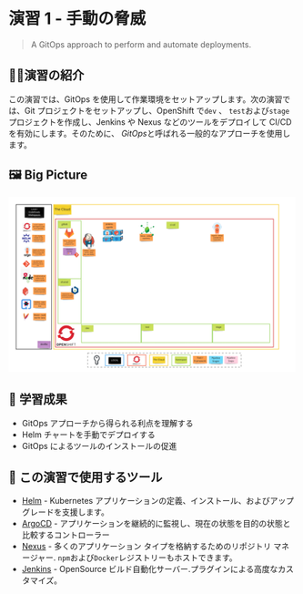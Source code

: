 # 演習 1 - 手動の脅威

> A GitOps approach to perform and automate deployments.

## 👨‍🍳演習の紹介

この演習では、GitOps を使用して作業環境をセットアップします。次の演習では、Git プロジェクトをセットアップし、OpenShift で`dev` 、 `test`および`stage`プロジェクトを作成し、Jenkins や Nexus などのツールをデプロイして CI/CD を有効にします。そのために、 *GitOps*と呼ばれる一般的なアプローチを使用します。

## 🖼️ Big Picture

![big-picture-tools](images/big-picture-tools.jpg)

## 🔮 学習成果

- GitOps アプローチから得られる利点を理解する
- Helm チャートを手動でデプロイする
- GitOps によるツールのインストールの促進

## 🔨 この演習で使用するツール

- <span style="color:blue;"><a href="https://helm.sh/">Helm</a></span> - Kubernetes アプリケーションの定義、インストール、およびアップグレードを支援します。
- <span style="color:blue;"><a href="https://argoproj.github.io/argo-cd/">ArgoCD</a></span> - アプリケーションを継続的に監視し、現在の状態を目的の状態と比較するコントローラー
- <span style="color:blue;"><a href="https://www.sonatype.com/nexus-repository-sonatype">Nexus</a></span> - 多くのアプリケーション タイプを格納するためのリポジトリ マネージャー. `npm`および`Docker`レジストリーもホストできます。
- <span style="color:blue;"><a href="https://jenkins.io/">Jenkins</a></span> - OpenSource ビルド自動化サーバー.プラグインによる高度なカスタマイズ。
